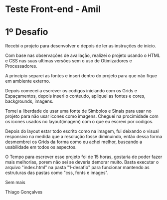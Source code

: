# Teste Front-end - Amil

# 1º Desafio

Recebi o projeto para desenvolver e depois de ler as instruções de inicio.

Com base nas observações de avaliação, realizei o projeto usando o HTML e CSS nas suas ultimas versões sem o uso de Otimizadores e Processadores.

A principio separei as fontes e inseri dentro do projeto para que não fique em ambiente externo.

Depois comecei a escrever os codigos iniciando com os Grids e Espaçamentos, depois inseri o conteudo, apliquei as fontes e cores, backgrounds, imagens.

Tomei a liberdade de usar uma fonte de Simbolos e Sinais para usar no projeto para não usar icones como imagens. Cheguei na procimidade com os icones usados no layout(imagem) com o que eu escrevi por codigos.

Depois do layout estar todo escrito como na imagem, fui deixando o visual responsivo na medida que a resolução fosse diminuindo, então dessa forma desmembrei os Grids da forma como eu achei melhor, buscando a usabilidade em todos os aspectos.

O Tempo para escrever esse projeto foi de 15 horas, gostaria de poder fazer mais melhorias, porem não sei se deveria demorar muito.
Basta executar o arquivo "index.html" na pasta "1-desafio" para funcionar mantendo as estruturas das pastas como "css, fonts e images".

Sem mais

Thiago Gonçalves